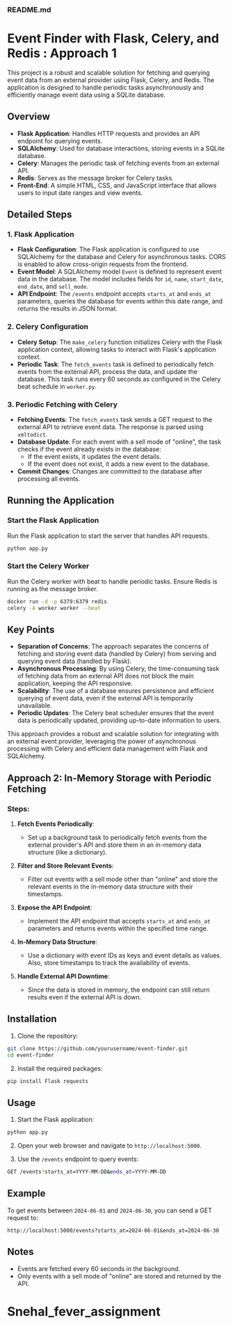 ### README.md

# Event Finder with Flask, Celery, and Redis : Approach 1

This project is a robust and scalable solution for fetching and querying event data from an external provider using Flask, Celery, and Redis. The application is designed to handle periodic tasks asynchronously and efficiently manage event data using a SQLite database.

## Overview

- **Flask Application**: Handles HTTP requests and provides an API endpoint for querying events.
- **SQLAlchemy**: Used for database interactions, storing events in a SQLite database.
- **Celery**: Manages the periodic task of fetching events from an external API.
- **Redis**: Serves as the message broker for Celery tasks.
- **Front-End**: A simple HTML, CSS, and JavaScript interface that allows users to input date ranges and view events.

## Detailed Steps

### 1. Flask Application

- **Flask Configuration**: The Flask application is configured to use SQLAlchemy for the database and Celery for asynchronous tasks. CORS is enabled to allow cross-origin requests from the frontend.
- **Event Model**: A SQLAlchemy model `Event` is defined to represent event data in the database. The model includes fields for `id`, `name`, `start_date`, `end_date`, and `sell_mode`.
- **API Endpoint**: The `/events` endpoint accepts `starts_at` and `ends_at` parameters, queries the database for events within this date range, and returns the results in JSON format.

### 2. Celery Configuration

- **Celery Setup**: The `make_celery` function initializes Celery with the Flask application context, allowing tasks to interact with Flask's application context.
- **Periodic Task**: The `fetch_events` task is defined to periodically fetch events from the external API, process the data, and update the database. This task runs every 60 seconds as configured in the Celery beat schedule in `worker.py`.

### 3. Periodic Fetching with Celery

- **Fetching Events**: The `fetch_events` task sends a GET request to the external API to retrieve event data. The response is parsed using `xmltodict`.
- **Database Update**: For each event with a sell mode of "online", the task checks if the event already exists in the database:
  - If the event exists, it updates the event details.
  - If the event does not exist, it adds a new event to the database.
- **Commit Changes**: Changes are committed to the database after processing all events.


## Running the Application

### Start the Flask Application

Run the Flask application to start the server that handles API requests.

```sh
python app.py
```

### Start the Celery Worker

Run the Celery worker with beat to handle periodic tasks. Ensure Redis is running as the message broker.

```sh
docker run -d -p 6379:6379 redis
celery -A worker worker --beat
```



## Key Points

- **Separation of Concerns**: The approach separates the concerns of fetching and storing event data (handled by Celery) from serving and querying event data (handled by Flask).
- **Asynchronous Processing**: By using Celery, the time-consuming task of fetching data from an external API does not block the main application, keeping the API responsive.
- **Scalability**: The use of a database ensures persistence and efficient querying of event data, even if the external API is temporarily unavailable.
- **Periodic Updates**: The Celery beat scheduler ensures that the event data is periodically updated, providing up-to-date information to users.

This approach provides a robust and scalable solution for integrating with an external event provider, leveraging the power of asynchronous processing with Celery and efficient data management with Flask and SQLAlchemy.


## Approach 2: In-Memory Storage with Periodic Fetching

### Steps:

1. **Fetch Events Periodically**: 
   - Set up a background task to periodically fetch events from the external provider's API and store them in an in-memory data structure (like a dictionary).

2. **Filter and Store Relevant Events**: 
   - Filter out events with a sell mode other than "online" and store the relevant events in the in-memory data structure with their timestamps.

3. **Expose the API Endpoint**: 
   - Implement the API endpoint that accepts `starts_at` and `ends_at` parameters and returns events within the specified time range.

4. **In-Memory Data Structure**: 
   - Use a dictionary with event IDs as keys and event details as values. Also, store timestamps to track the availability of events.

5. **Handle External API Downtime**: 
   - Since the data is stored in memory, the endpoint can still return results even if the external API is down.

## Installation

1. Clone the repository:

```sh
git clone https://github.com/yourusername/event-finder.git
cd event-finder
```

2. Install the required packages:

```sh
pip install Flask requests
```

## Usage

1. Start the Flask application:

```sh
python app.py
```

2. Open your web browser and navigate to `http://localhost:5000`.

3. Use the `/events` endpoint to query events:

```sh
GET /events?starts_at=YYYY-MM-DD&ends_at=YYYY-MM-DD
```

## Example

To get events between `2024-06-01` and `2024-06-30`, you can send a GET request to:

```
http://localhost:5000/events?starts_at=2024-06-01&ends_at=2024-06-30
```

## Notes

- Events are fetched every 60 seconds in the background.
- Only events with a sell mode of "online" are stored and returned by the API.
# Snehal_fever_assignment
